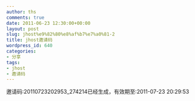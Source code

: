 ```yaml
---
author: ths
comments: true
date: 2011-06-23 12:30:00+00:00
layout: post
slug: jhost%e9%82%80%e8%af%b7%e7%a0%81-2
title: jhost邀请码
wordpress_id: 640
categories:
- 分享
tags:
- jhost
- 邀请码
---
```


邀请码:20110723202953_274214已经生成，有效期至:2011-07-23 20:29:53



